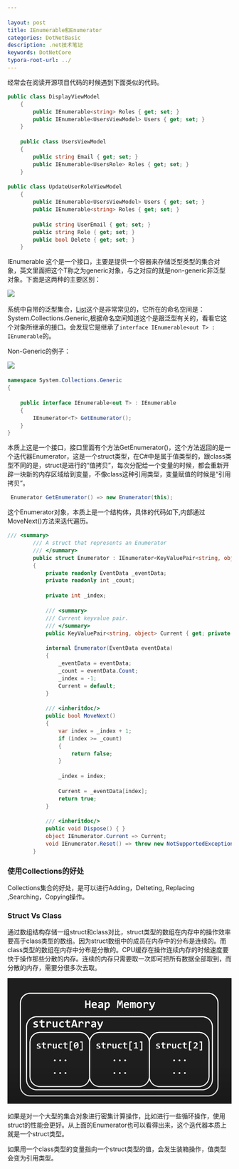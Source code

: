 ```yaml
---

layout: post
title: IEnumerable和Enumerator
categories: DotNetBasic
description: .net技术笔记
keywords: DotNetCore
typora-root-url: ../
---
```

经常会在阅读开源项目代码的时候遇到下面类似的代码。

````c#
public class DisplayViewModel
    {
        public IEnumerable<string> Roles { get; set; }
        public IEnumerable<UsersViewModel> Users { get; set; }
    }

    public class UsersViewModel
    {
        public string Email { get; set; }
        public IEnumerable<UsersRole> Roles { get; set; }
    }

public class UpdateUserRoleViewModel
    {
        public IEnumerable<UsersViewModel> Users { get; set; }
        public IEnumerable<string> Roles { get; set; }

        public string UserEmail { get; set; }
        public string Role { get; set; }
        public bool Delete { get; set; }
    }
````

IEnumerable<T> 这个是一个接口，主要是提供一个容器来存储泛型类型的集合对象，英文里面把这个T称之为generic对象，与之对应的就是non-generic非泛型对象。下面是这两种的主要区别：

<img src="https://cs-cn.top/images/posts/Collections14511.png"/>

系统中自带的泛型集合，[List<T>](https://source.dot.net/#System.Private.CoreLib/List.cs,cf7f4095e4de7646)这个是非常常见的，它所在的命名空间是：System.Collections.Generic,根据命名空间知道这个是跟泛型有关的，看看它这个对象所继承的接口。会发现它是继承了`interface IEnumerable<out T> : IEnumerable`的。



Non-Generic的例子：

<img src="https://cs-cn.top/images/posts/Non-Generic_Collection6953.png"/>

````c#
namespace System.Collections.Generic
{
    
    public interface IEnumerable<out T> : IEnumerable
    {
        IEnumerator<T> GetEnumerator();
    }
}
````

本质上这是一个接口，接口里面有个方法GetEnumerator()，这个方法返回的是一个迭代器Enumerator，这是一个struct类型，在C#中是属于值类型的，跟class类型不同的是，struct是进行的“值拷贝”，每次分配给一个变量的时候，都会重新开辟一块新的内存区域给到变量，不像class这种引用类型，变量赋值的时候是“引用拷贝”。

```c#
 Enumerator GetEnumerator() => new Enumerator(this);
```

这个Enumerator对象，本质上是一个结构体，具体的代码如下,内部通过MoveNext()方法来迭代遍历。

```c#
/// <summary>
        /// A struct that represents an Enumerator
        /// </summary>
        public struct Enumerator : IEnumerator<KeyValuePair<string, object>>
        {
            private readonly EventData _eventData;
            private readonly int _count;
 
            private int _index;
 
            /// <summary>
            /// Current keyvalue pair.
            /// </summary>
            public KeyValuePair<string, object> Current { get; private set; }
 
            internal Enumerator(EventData eventData)
            {
                _eventData = eventData;
                _count = eventData.Count;
                _index = -1;
                Current = default;
            }
 
            /// <inheritdoc/>
            public bool MoveNext()
            {
                var index = _index + 1;
                if (index >= _count)
                {
                    return false;
                }
 
                _index = index;
 
                Current = _eventData[index];
                return true;
            }
 
            /// <inheritdoc/>
            public void Dispose() { }
            object IEnumerator.Current => Current;
            void IEnumerator.Reset() => throw new NotSupportedException();
        }
```

### 使用Collections的好处

Collections集合的好处，是可以进行Adding，Delteting, Replacing ,Searching，Copying操作。

### Struct Vs Class

通过数组结构存储一组struct和class对比，struct类型的数组在内存中的操作效率要高于class类型的数组。因为struct数组中的成员在内存中的分布是连续的。而class类型的数组在内存中分布是分散的。CPU缓存在操作连续内存的时候速度要快于操作那些分散的内存。连续的内存只需要取一次即可把所有数据全部取到，而分散的内存，需要分很多次去取。

![structArray_112.png](/images/posts/structArray_112.png)



如果是对一个大型的集合对象进行密集计算操作，比如进行一些循环操作，使用struct的性能会更好。从上面的Enumerator也可以看得出来，这个迭代器本质上就是一个struct类型。

如果用一个class类型的变量指向一个struct类型的值，会发生装箱操作，值类型会变为引用类型。

